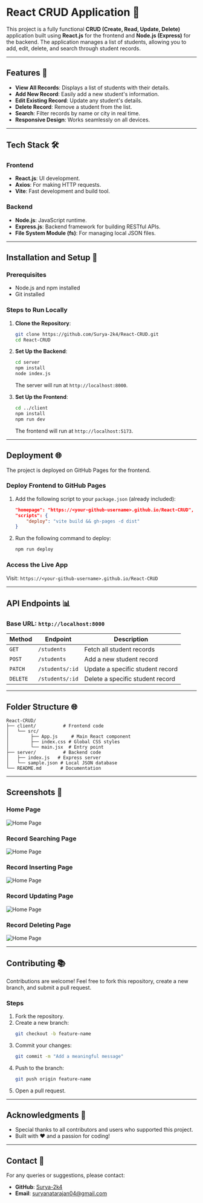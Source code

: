 # React CRUD Application 🎉

This project is a fully functional **CRUD (Create, Read, Update, Delete)** application built using **React.js** for the frontend and **Node.js (Express)** for the backend. The application manages a list of students, allowing you to add, edit, delete, and search through student records.

---

## Features 🚀

- **View All Records**: Displays a list of students with their details.
- **Add New Record**: Easily add a new student's information.
- **Edit Existing Record**: Update any student's details.
- **Delete Record**: Remove a student from the list.
- **Search**: Filter records by name or city in real time.
- **Responsive Design**: Works seamlessly on all devices.

---

## Tech Stack 🛠️

### **Frontend**

- **React.js**: UI development.
- **Axios**: For making HTTP requests.
- **Vite**: Fast development and build tool.

### **Backend**

- **Node.js**: JavaScript runtime.
- **Express.js**: Backend framework for building RESTful APIs.
- **File System Module (fs)**: For managing local JSON files.

---

## Installation and Setup 🚧

### **Prerequisites**

- Node.js and npm installed
- Git installed

### **Steps to Run Locally**

1. **Clone the Repository**:

   ```bash
   git clone https://github.com/Surya-2k4/React-CRUD.git
   cd React-CRUD
   ```

2. **Set Up the Backend**:

   ```bash
   cd server
   npm install
   node index.js
   ```

   The server will run at `http://localhost:8000`.

3. **Set Up the Frontend**:

   ```bash
   cd ../client
   npm install
   npm run dev
   ```

   The frontend will run at `http://localhost:5173`.

---

## Deployment 🌐

The project is deployed on GitHub Pages for the frontend.

### **Deploy Frontend to GitHub Pages**

1. Add the following script to your `package.json` (already included):

   ```json
   "homepage": "https://<your-github-username>.github.io/React-CRUD",
   "scripts": {
       "deploy": "vite build && gh-pages -d dist"
   }
   ```

2. Run the following command to deploy:

   ```bash
   npm run deploy
   ```

### **Access the Live App**

Visit: `https://<your-github-username>.github.io/React-CRUD`

---

## API Endpoints 📊

### **Base URL**: `http://localhost:8000`

| Method   | Endpoint        | Description                      |
| -------- | --------------- | -------------------------------- |
| `GET`    | `/students`     | Fetch all student records        |
| `POST`   | `/students`     | Add a new student record         |
| `PATCH`  | `/students/:id` | Update a specific student record |
| `DELETE` | `/students/:id` | Delete a specific student record |

---

## Folder Structure 🌐

```plaintext
React-CRUD/
├── client/          # Frontend code
│   └── src/
│        ├── App.js     # Main React component
│        ├── index.css # Global CSS styles
│        └── main.jsx  # Entry point
├── server/          # Backend code
│   ├── index.js   # Express server
│   └── sample.json # Local JSON database
└── README.md       # Documentation
```

---

## Screenshots 🎨

### **Home Page**

![Home Page](./images/home.png)

### **Record Searching Page**

![Home Page](./images/search.png)

### **Record Inserting Page**

![Home Page](./images/add.png)

### **Record Updating Page**

![Home Page](./images/edit.png)

### **Record Deleting Page**

![Home Page](./images/delete.png)


---

## Contributing 📚

Contributions are welcome! Feel free to fork this repository, create a new branch, and submit a pull request.

### **Steps**

1. Fork the repository.
2. Create a new branch:
   ```bash
   git checkout -b feature-name
   ```
3. Commit your changes:
   ```bash
   git commit -m "Add a meaningful message"
   ```
4. Push to the branch:
   ```bash
   git push origin feature-name
   ```
5. Open a pull request.

---


## Acknowledgments 🌈

- Special thanks to all contributors and users who supported this project.
- Built with ❤️ and a passion for coding!

---

## Contact 📢

For any queries or suggestions, please contact:

- **GitHub**: [Surya-2k4](https://github.com/Surya-2k4)
- **Email**: [suryanatarajan04@gmail.com](mailto:suryanatarajan04@gmail.com)
